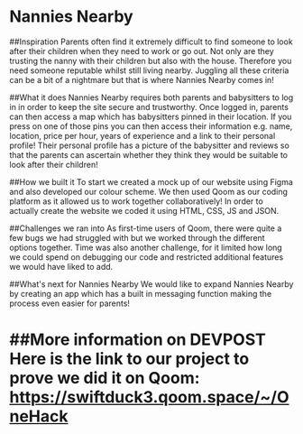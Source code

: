 Nannies Nearby
==================

##Inspiration
Parents often find it extremely difficult to find someone to look after their children when they need to work or go out. 
Not only are they trusting the nanny with their children but also with the house. 
Therefore you need someone reputable whilst still living nearby. 
Juggling all these criteria can be a bit of a nightmare but that is where Nannies Nearby comes in!


##What it does
Nannies Nearby requires both parents and babysitters to log in in order to keep the site secure and trustworthy. Once logged in, parents can then access a map which has babysitters pinned in their location. 
If you press on one of those pins you can then access their information e.g. name, location, price per hour, years of experience and a link to their personal profile! 
Their personal profile has a picture of the babysitter and reviews so that the parents can ascertain whether they think they would be suitable to look after their children!


##How we built it
To start we created a mock up of our website using Figma and also developed our colour scheme. 
We then used Qoom as our coding platform as it allowed us to work together collaboratively! In order to actually create the website we coded it using HTML, CSS, JS and JSON.


##Challenges we ran into
As first-time users of Qoom, there were quite a few bugs we had struggled with but we worked through the different options together. 
Time was also another challenge, for it limited how long we could spend on debugging our code and restricted additional features we would have liked to add.


##What's next for Nannies Nearby
We would like to expand Nannies Nearby by creating an app which has a built in messaging function making the process even easier for parents!


##More information on DEVPOST
Here is the link to our project to prove we did it on Qoom:
https://swiftduck3.qoom.space/~/OneHack
==================
